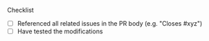 <!--
  Please include a summary of the change and which issue is fixed.
  Also make sure you've tested your code and also done a self-review of it.

  DELETE THIS SECTION IF YOU HAVE READ AND ACKNOWLEDGED IT.
  Please set the label to bugfix or enhancement, otherwise it will be closed.
-->

Checklist

- [ ] Referenced all related issues in the PR body (e.g. "Closes #xyz")
- [ ] Have tested the modifications
